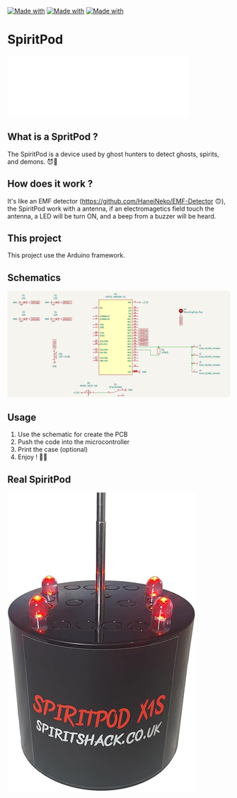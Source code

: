 [![Made with](https://img.shields.io/badge/arduino-00878F.svg?style=for-the-badge&logo=arduino)](https://www.arduino.cc)
[![Made with](https://img.shields.io/badge/C++-00599C.svg?style=for-the-badge&logo=cplusplus)](https://isocpp.org/)
[![Made with](https://img.shields.io/badge/FreeCad-418FDE.svg?style=for-the-badge&logo=freecad)](https://www.freecad.org/)

# SpiritPod

![logo](src/images/Logo.png)

## What is a SpritPod ?
The SpiritPod is a device used by ghost hunters to detect ghosts, spirits, and demons. 😈👻

## How does it work ?
It's like an EMF detector (https://github.com/HaneiNeko/EMF-Detector 🙃), the SpiritPod work with a antenna, if an electromagetics field touch the antenna, a LED will be turn ON, and a beep from a buzzer will be heard.

## This project
This project use the Arduino framework.

## Schematics
![schematics](src/images/schematics_image.png)

## Usage
1. Use the schematic for create the PCB
2. Push the code into the microcontroller
3. Print the case (optional)
4. Enjoy ! 👻😉

## Real SpiritPod
![real](src/images/original_spiritpod.jpg)